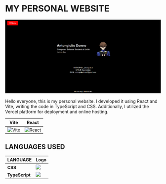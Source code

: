 # MY PERSONAL WEBSITE
![Anteprima del sito](public/screenshot.png)


Hello everyone, this is my personal website. I developed it using React and Vite, writing the code in TypeScript and CSS. Additionally, I utilized the Vercel platform for deployment and online hosting.

| **Vite** | **React** |
|---|---|
| <img src="https://upload.wikimedia.org/wikipedia/commons/f/f1/Vitejs-logo.svg" alt="Vite" width="50"/> | <img src="https://upload.wikimedia.org/wikipedia/commons/a/a7/React-icon.svg" alt="React" width="50"/> |



## LANGUAGES USED  
| LANGUAGE   | Logo |
|-------------|------|
| **CSS**     | <img src="https://upload.wikimedia.org/wikipedia/commons/6/62/CSS3_logo.svg" width="40"/> |
| **TypeScript** | <img src="https://upload.wikimedia.org/wikipedia/commons/4/4c/Typescript_logo_2020.svg" width="40"/> |
